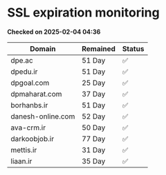 # SSL expiration monitoring

**Checked on 2025-02-04 04:36**

| Domain | Remained | Status       |
|--------|----------|--------------|
| dpe.ac     | 51 Day   | ✅ |
| dpedu.ir     | 51 Day   | ✅ |
| dpgoal.com     | 25 Day   | ✅ |
| dpmaharat.com     | 37 Day   | ✅ |
| borhanbs.ir     | 51 Day   | ✅ |
| danesh-online.com     | 52 Day   | ✅ |
| ava-crm.ir     | 50 Day   | ✅ |
| darkoobjob.ir     | 77 Day   | ✅ |
| mettis.ir     | 31 Day   | ✅ |
| liaan.ir     | 35 Day   | ✅ |
